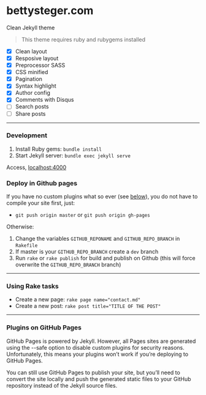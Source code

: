 # bettysteger.com

Clean Jekyll theme

> This theme requires ruby and rubygems installed

* [x] Clean layout
* [x] Resposive layout
* [x] Preprocessor SASS
* [x] CSS minified
* [x] Pagination
* [x] Syntax highlight
* [x] Author config
* [x] Comments with Disqus
* [ ] Search posts
* [ ] Share posts

---

### Development

1. Install Ruby gems: `bundle install`
2. Start Jekyll server: `bundle exec jekyll serve`

Access, [localhost:4000](http://localhost:4000/)

### Deploy in Github pages

If you have no custom plugins what so ever (see [below](#plugins-on-github-pages)), you do not have to compile your site first, just:

* `git push origin master` or `git push origin gh-pages`

Otherwise:

1. Change the variables `GITHUB_REPONAME` and `GITHUB_REPO_BRANCH` in `Rakefile`
2. If master is your `GITHUB_REPO_BRANCH` create a `dev` branch
3. Run `rake` or `rake publish` for build and publish on Github (this will force overwrite the `GITHUB_REPO_BRANCH` branch)

---

### Using Rake tasks

* Create a new page: `rake page name="contact.md"`
* Create a new post: `rake post title="TITLE OF THE POST"`

---

### Plugins on GitHub Pages

GitHub Pages is powered by Jekyll. However, all Pages sites are generated using the --safe option to disable custom plugins for security reasons. Unfortunately, this means your plugins won’t work if you’re deploying to GitHub Pages.

You can still use GitHub Pages to publish your site, but you’ll need to convert the site locally and push the generated static files to your GitHub repository instead of the Jekyll source files.

